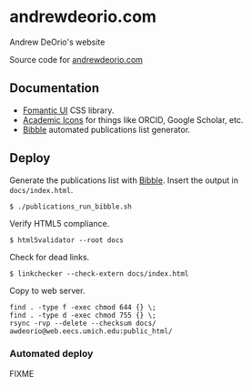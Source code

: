 # andrewdeorio.com
Andrew DeOrio's website

Source code for [andrewdeorio.com](http://andrewdeorio.com)


## Documentation
- [Fomantic UI](https://fomantic-ui.com/introduction/getting-started.html) CSS library.
- [Academic Icons](https://jpswalsh.github.io/academicons/) for things like ORCID, Google Scholar, etc.
- [Bibble](https://github.com/sampsyo/bibble) automated publications list generator.


## Deploy
Generate the publications list with [Bibble](https://github.com/sampsyo/bibble).  Insert the output in `docs/index.html`.
```console
$ ./publications_run_bibble.sh
```

Verify HTML5 compliance.
```console
$ html5validator --root docs
```

Check for dead links.
```console
$ linkchecker --check-extern docs/index.html
```

Copy to web server.
```console
find . -type f -exec chmod 644 {} \;
find . -type d -exec chmod 755 {} \;
rsync -rvp --delete --checksum docs/ awdeorio@web.eecs.umich.edu:public_html/
```

### Automated deploy
FIXME
